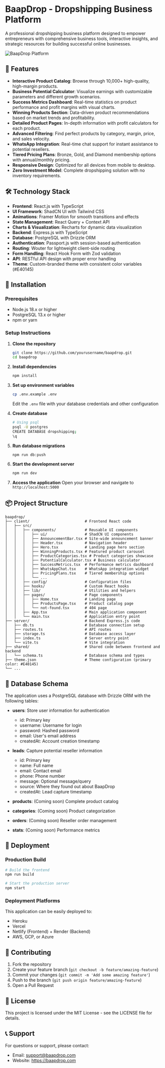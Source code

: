 # BaapDrop - Dropshipping Business Platform

A professional dropshipping business platform designed to empower entrepreneurs with comprehensive business tools, interactive insights, and strategic resources for building successful online businesses.

![BaapDrop Platform](https://i.imgur.com/wZVznvE.png)

## 🚀 Features

- **Interactive Product Catalog**: Browse through 10,000+ high-quality, high-margin products.
- **Business Potential Calculator**: Visualize earnings with customizable parameters and different growth scenarios.
- **Success Metrics Dashboard**: Real-time statistics on product performance and profit margins with visual charts.
- **Winning Products Section**: Data-driven product recommendations based on market trends and profitability.
- **Detailed Product Pages**: In-depth information with profit calculators for each product.
- **Advanced Filtering**: Find perfect products by category, margin, price, and sales velocity.
- **WhatsApp Integration**: Real-time chat support for instant assistance to potential resellers.
- **Tiered Pricing Plans**: Bronze, Gold, and Diamond membership options with annual/monthly pricing.
- **Responsive Design**: Optimized for all devices from mobile to desktop.
- **Zero Investment Model**: Complete dropshipping solution with no inventory requirements.

## 🛠️ Technology Stack

- **Frontend**: React.js with TypeScript
- **UI Framework**: ShadCN UI with Tailwind CSS
- **Animations**: Framer Motion for smooth transitions and effects
- **State Management**: React Query + Context API
- **Charts & Visualization**: Recharts for dynamic data visualization
- **Backend**: Express.js with TypeScript
- **Database**: PostgreSQL with Drizzle ORM
- **Authentication**: Passport.js with session-based authentication
- **Routing**: Wouter for lightweight client-side routing
- **Form Handling**: React Hook Form with Zod validation
- **API**: RESTful API design with proper error handling
- **Theme**: Custom-branded theme with consistent color variables (#E40145)

## 🔧 Installation

### Prerequisites

- Node.js 18.x or higher
- PostgreSQL 13.x or higher
- npm or yarn

### Setup Instructions

1. **Clone the repository**
   ```bash
   git clone https://github.com/yourusername/baapdrop.git
   cd baapdrop
   ```

2. **Install dependencies**
   ```bash
   npm install
   ```

3. **Set up environment variables**
   ```bash
   cp .env.example .env
   ```
   Edit the `.env` file with your database credentials and other configuration

4. **Create database**
   ```bash
   # Using psql
   psql -U postgres
   CREATE DATABASE dropshipping;
   \q
   ```

5. **Run database migrations**
   ```bash
   npm run db:push
   ```

6. **Start the development server**
   ```bash
   npm run dev
   ```

7. **Access the application**
   Open your browser and navigate to `http://localhost:5000`

## 📦 Project Structure

```
baapdrop/
├── client/                         # Frontend React code
│   ├── src/
│   │   ├── components/             # Reusable UI components
│   │   │   ├── ui/                 # ShadCN UI components
│   │   │   ├── AnnouncementBar.tsx # Site-wide announcement banner
│   │   │   ├── Header.tsx          # Navigation header
│   │   │   ├── Hero.tsx            # Landing page hero section
│   │   │   ├── WinningProducts.tsx # Featured product carousel
│   │   │   ├── ProductCategories.tsx # Product categories showcase
│   │   │   ├── PotentialCalculator.tsx # Business calculator
│   │   │   ├── SuccessMetrics.tsx  # Performance metrics dashboard
│   │   │   ├── WhatsAppChat.tsx    # WhatsApp integration widget
│   │   │   ├── PricingPlans.tsx    # Tiered membership options
│   │   │   └── ...
│   │   ├── config/                 # Configuration files
│   │   ├── hooks/                  # Custom React hooks
│   │   ├── lib/                    # Utilities and helpers
│   │   ├── pages/                  # Page components
│   │   │   ├── Home.tsx            # Landing page
│   │   │   ├── ProductsPage.tsx    # Product catalog page
│   │   │   └── not-found.tsx       # 404 page
│   │   ├── App.tsx                 # Main application component
│   │   └── main.tsx                # Application entry point
├── server/                         # Backend Express.js code
│   ├── db.ts                       # Database connection setup
│   ├── routes.ts                   # API routes
│   ├── storage.ts                  # Database access layer
│   ├── index.ts                    # Server entry point
│   └── vite.ts                     # Vite integration
├── shared/                         # Shared code between frontend and backend
│   └── schema.ts                   # Database schema and types
├── theme.json                      # Theme configuration (primary color: #E40145)
└── ...
```

## 🧪 Database Schema

The application uses a PostgreSQL database with Drizzle ORM with the following tables:

- **users**: Store user information for authentication
  - id: Primary key
  - username: Username for login
  - password: Hashed password
  - email: User's email address
  - createdAt: Account creation timestamp

- **leads**: Capture potential reseller information
  - id: Primary key
  - name: Full name
  - email: Contact email
  - phone: Phone number
  - message: Optional message/query
  - source: Where they found out about BaapDrop
  - createdAt: Lead capture timestamp

- **products**: (Coming soon) Complete product catalog
- **categories**: (Coming soon) Product categorization
- **orders**: (Coming soon) Reseller order management
- **stats**: (Coming soon) Performance metrics

## 🚢 Deployment

### Production Build

```bash
# Build the frontend
npm run build

# Start the production server
npm start
```

### Deployment Platforms

This application can be easily deployed to:
- Heroku
- Vercel
- Netlify (Frontend) + Render (Backend)
- AWS, GCP, or Azure

## 🤝 Contributing

1. Fork the repository
2. Create your feature branch (`git checkout -b feature/amazing-feature`)
3. Commit your changes (`git commit -m 'Add some amazing feature'`)
4. Push to the branch (`git push origin feature/amazing-feature`)
5. Open a Pull Request

## 📜 License

This project is licensed under the MIT License - see the LICENSE file for details.

## 📞 Support

For questions or support, please contact:
- Email: support@baapdrop.com
- Website: https://baapdrop.com